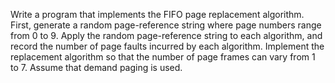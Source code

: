Write a program that implements the FIFO page replacement algorithm. 
First, generate a random page-reference string where page numbers range from 0 to 9.
Apply the random page-reference string to each algorithm, and record the number of page faults incurred by each algorithm.
Implement the replacement algorithm so that the number of page frames can vary from 1 to 7. Assume that demand paging is used.
